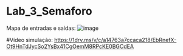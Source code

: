 # Lab_3_Semaforo
Mapa de entradas e saídas:
![image](https://github.com/user-attachments/assets/8a43c2bc-44b0-4641-9429-e5811dae0ffe)

#Vídeo simulação:
https://1drv.ms/v/c/a14763a7ccaca218/EbRnefX-Ot9HnTdJycSo2YsBx41CgOemM8RPcKE0BGCdEA

